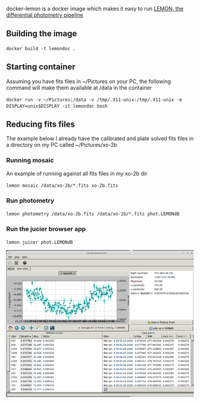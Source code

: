 docker-lemon is a docker image which makes it easy to run [LEMON, the differential photometry pipeline](https://github.com/vterron/lemon)

## Building the image

`docker build -t lemondoc .`

## Starting container

Assuming you have fits files in ~/Pictures on your PC, the following command will make them available at /data in the container

`docker run -v ~/Pictures:/data -v /tmp/.X11-unix:/tmp/.X11-unix -e DISPLAY=unix$DISPLAY -it lemondoc bash`

## Reducing fits files

The example below I already have the calibrated and plate solved fits files in a directory on my PC called ~/Pictures/xo-2b

### Running mosaic

An example of running against all fits files in my xo-2b dir

`lemon mosaic /data/xo-2b/*.fits xo-2b.fits`

### Run photometry

`lemon photometry /data/xo-2b.fits /data/xo-2b/*.fits phot.LEMONdB`

### Run the jucier browser app

`lemon juicer phot.LEMONdB`

![screenshot](https://raw.githubusercontent.com/dokeeffe/docker-lemon/master/docs/juicer-screenshot.png)

